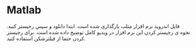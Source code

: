# Matlab
فایل اندروید نرم افزار متلب بارگذاری شده است. ابتدا دانلود و سپس رجیستر کنید. نحوه ی رجیستر کردن این نرم افزار در ویدیو کامل توضیح داده شده است. برای رجیستر کردن حتما از فیلترشکن استفاده کنید.
